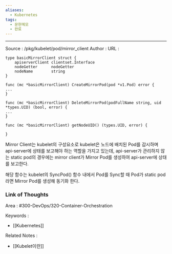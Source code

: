 ```yaml
---
aliases:
  - Kubernetes
tags:
  - 문헌메모
  - 완료
---
```



---


Source : /pkg/kubelet/pod/mirror_client 
Author : 
URL :

```
type basicMirrorClient struct {  
    apiserverClient clientset.Interface  
    nodeGetter      nodeGetter  
    nodeName        string  
}
```

```
func (mc *basicMirrorClient) CreateMirrorPod(pod *v1.Pod) error {
...
}
```

```
func (mc *basicMirrorClient) DeleteMirrorPod(podFullName string, uid *types.UID) (bool, error) {
...
}
```

```
func (mc *basicMirrorClient) getNodeUID() (types.UID, error) {

}
```

Mirror Client는 kubelet의 구성요소로 kubelet은 노드에 배치된 Pod를 감시하며 api-server에 상태를 보고해야 하는 역할을 가지고 있는데, api-server가 관리하지 않는 static pod의 경우에는 mirror client가 Mirror Pod를 생성하여 api-server에 상태를 보고한다.

해당 함수는 kubelet의 SyncPod() 함수 내에서 Pod를 Sync할 때 Pod가 static pod라면 Mirror Pod를 생성해 동기화 한다.

### Link of Thoughts
Area : #300-DevOps/320-Container-Orchestration 

Keywords :
- [[Kubernetes]]

Related Notes : 
- [[Kubelet이란]]